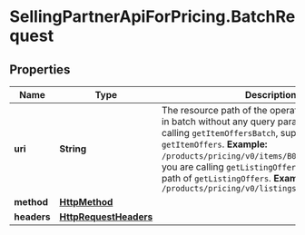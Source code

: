 # SellingPartnerApiForPricing.BatchRequest

## Properties
Name | Type | Description | Notes
------------ | ------------- | ------------- | -------------
**uri** | **String** | The resource path of the operation you are calling in batch without any query parameters.  If you are calling `getItemOffersBatch`, supply the path of `getItemOffers`.  **Example:** `/products/pricing/v0/items/B000P6Q7MY/offers`  If you are calling `getListingOffersBatch`, supply the path of `getListingOffers`.  **Example:** `/products/pricing/v0/listings/B000P6Q7MY/offers` | 
**method** | [**HttpMethod**](HttpMethod.md) |  | 
**headers** | [**HttpRequestHeaders**](HttpRequestHeaders.md) |  | [optional] 


